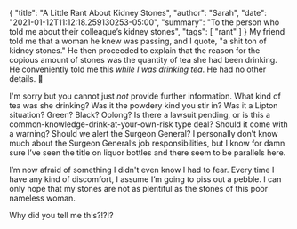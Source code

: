 {
    "title": "A Little Rant About Kidney Stones",
    "author": "Sarah",
    "date": "2021-01-12T11:12:18.259130253-05:00",
    "summary": "To the person who told me about their colleague’s kidney stones",
    "tags": [
        "rant"
    ]
}
My friend told me that a woman he knew was passing, and I quote, "a shit
ton of kidney stones." He then proceeded to explain that the reason for
the copious amount of stones was the quantity of tea she had been
drinking. He conveniently told me this *while I was drinking tea*. He
had no other details. :facepalm:

I'm sorry but you cannot just *not* provide further information. What
kind of tea was she drinking? Was it the powdery kind you stir in? Was
it a Lipton situation? Green? Black? Oolong? Is there a lawsuit pending,
or is this a common-knowledge-drink-at-your-own-risk type deal? Should
it come with a warning? Should we alert the Surgeon General? I
personally don’t know much about the Surgeon General’s job
responsibilities, but I know for damn sure I’ve seen the title on liquor
bottles and there seem to be parallels here.

I’m now afraid of something I didn't even know I had to fear. Every time
I have any kind of discomfort, I assume I’m going to piss out a pebble.
I can only hope that my stones are not as plentiful as the stones of
this poor nameless woman.

Why did you tell me this?\!?\!?
